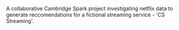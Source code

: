 A collaborative Cambridge Spark project investigating netflix data to generate reccomendations for a fictional streaming service - 'CS Streaming'.

